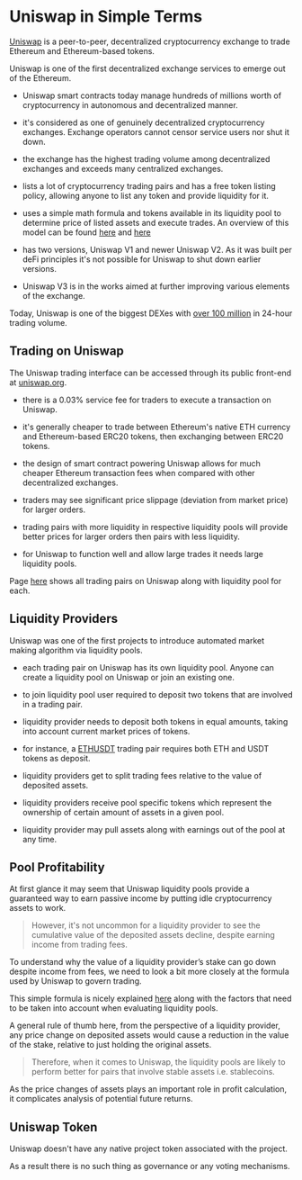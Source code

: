 # Uniswap in Simple Terms

[Uniswap](https://uniswap.info/home) is a peer-to-peer, decentralized cryptocurrency exchange to trade Ethereum and Ethereum-based tokens. 

Uniswap is one of the first decentralized exchange services to emerge out of the Ethereum.

- Uniswap smart contracts today manage hundreds of millions worth of cryptocurrency in autonomous and decentralized manner.

- it's considered as one of genuinely decentralized cryptocurrency exchanges. Exchange operators cannot censor service users nor shut it down.

- the exchange has the highest trading volume among decentralized exchanges and exceeds many centralized exchanges.
    
- lists a lot of cryptocurrency trading pairs and has a free token listing policy, allowing anyone to list any token and provide liquidity for it.

- uses a simple math formula and tokens available in its liquidity pool to determine price of listed assets and execute trades. An overview of this model can be found [here](https://uniswap.org/docs/v2/protocol-overview/how-uniswap-works) and [here](https://uniswap.org/docs/v2/core-concepts/swaps/)

- has two versions, Uniswap V1 and newer Uniswap V2. As it was built per deFi principles it's not possible for Uniswap to shut down earlier versions. 

- Uniswap V3 is in the works aimed at further improving various elements of the exchange. 
    
Today, Uniswap is one of the biggest DEXes with [over 100 million](https://migrate.uniswap.info/home) in 24-hour trading volume.

## Trading on Uniswap

The Uniswap trading interface can be accessed through its public front-end at [uniswap.org](https://app.uniswap.org/#/swap).

- there is a 0.03% service fee for traders to execute a transaction on Uniswap.

- it's generally cheaper to trade between Ethereum's native ETH currency and Ethereum-based ERC20 tokens, then exchanging between ERC20 tokens.

- the design of smart contract powering Uniswap allows for much cheaper Ethereum transaction fees when compared with other decentralized exchanges.

- traders may see significant price slippage (deviation from market price) for larger orders. 

- trading pairs with more liquidity in respective liquidity pools will provide better prices for larger orders then pairs with less liquidity.

- for Uniswap to function well and allow large trades it needs large liquidity pools.

Page [here](https://uniswap.info/pairs) shows all trading pairs on Uniswap along with liquidity pool for each.

## Liquidity Providers

Uniswap was one of the first projects to introduce automated market making algorithm via liquidity pools.

- each trading pair on Uniswap has its own liquidity pool. Anyone can create a liquidity pool on Uniswap or join an existing one.

- to join liquidity pool user required to deposit two tokens that are involved in a trading pair.

- liquidity provider needs to deposit both tokens in equal amounts, taking into account current market prices of tokens.

- for instance, a [ETHUSDT](https://uniswap.info/pair/0x0d4a11d5eeaac28ec3f61d100daf4d40471f1852) trading pair requires both ETH and USDT tokens as deposit.

- liquidity providers get to split trading fees relative to the value of deposited assets. 

- liquidity providers receive pool specific tokens which represent the ownership of certain amount of assets in a given pool.

- liquidity provider may pull assets along with earnings out of the pool at any time.

## Pool Profitability

At first glance it may seem that Uniswap liquidity pools provide a guaranteed way to earn passive income by putting idle cryptocurrency assets to work.

> However, it's not uncommon for a liquidity provider to see the cumulative value of the deposited assets decline, despite earning income from trading fees.

To understand why the value of a liquidity provider’s stake can go down despite income from fees, we need to look a bit more closely at the formula used by Uniswap to govern trading.

This simple formula is nicely explained [here](https://medium.com/@pintail/uniswap-a-good-deal-for-liquidity-providers-104c0b6816f2) along with the factors that need to be taken into account when evaluating liquidity pools.

A general rule of thumb here, from the perspective of a liquidity provider, any price change on deposited assets would cause a reduction in the value of the stake, relative to just holding the original assets. 

> Therefore, when it comes to Uniswap, the liquidity pools are likely to perform better for pairs that involve stable assets i.e. stablecoins.

As the price changes of assets plays an important role in profit calculation, it complicates analysis of potential future returns.

## Uniswap Token

Uniswap doesn't have any native project token associated with the project. 

As a result there is no such thing as governance or any voting mechanisms.
